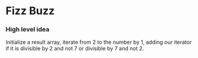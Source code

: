# Fizz Buzz

### High level idea

Initialize a result array, iterate from 2 to the number by 1, adding our iterator if it is divisible by 2 and not 7 or divisible by 7 and not 2.  